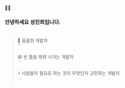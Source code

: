 

💙🤍</br>
### 안녕하세요 성진희입니다.</br>&nbsp;</br>
> <p>🌱 꼼꼼한 개발자 </br>```&nbsp; </p>
> <p>😄 빈 틈을 채워 나가는 개발자</br>```&nbsp;  </p>
> <p>⚡ 사람들이 필요로 하는 것이 무엇인지 고민하는 개발자</br>```&nbsp;  </p>
<!--
**sjinicd/sjinicd** is a ✨ _special_ ✨ repository because its `README.md` (this file) appears on your GitHub profile.



Here are some ideas to get you started:

- 🔭 I’m currently working on ...
- 🌱 I’m currently learning ...
- 👯 I’m looking to collaborate on ...
- 🤔 I’m looking for help with ...
- 💬 Ask me about ...
- 📫 How to reach me: ...
- 😄 Pronouns: ...
- ⚡ Fun fact: ...
-->
